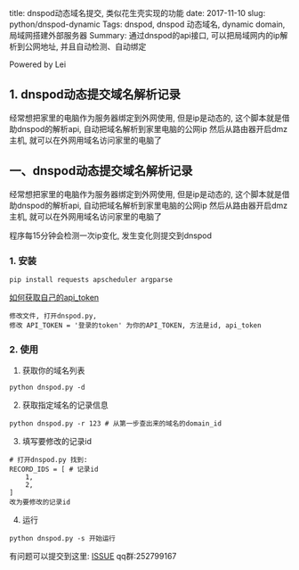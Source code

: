title: dnspod动态域名提交, 类似花生壳实现的功能
date: 2017-11-10
slug: python/dnspod-dynamic
Tags: dnspod, dnspod 动态域名, dynamic domain, 局域网搭建外部服务器
Summary: 通过dnspod的api接口, 可以把局域网内的ip解析到公网地址, 并且自动检测、自动绑定


Powered by Lei

## 1. dnspod动态提交域名解析记录
经常想把家里的电脑作为服务器绑定到外网使用, 但是ip是动态的, 这个脚本就是借助dnspod的解析api, 自动把域名解析到家里电脑的公网ip
然后从路由器开启dmz主机, 就可以在外网用域名访问家里的电脑了

## 一、dnspod动态提交域名解析记录
经常想把家里的电脑作为服务器绑定到外网使用, 但是ip是动态的, 这个脚本就是借助dnspod的解析api, 自动把域名解析到家里电脑的公网ip
然后从路由器开启dmz主机, 就可以在外网用域名访问家里的电脑了

程序每15分钟会检测一次ip变化, 发生变化则提交到dnspod
### 1. 安装
```
pip install requests apscheduler argparse
```
 [如何获取自己的api_token](https://support.dnspod.cn/Kb/showarticle/tsid/227/)
```
修改文件, 打开dnspod.py,
修改 API_TOKEN = '登录的token' 为你的API_TOKEN, 方法是id, api_token
```

### 2. 使用
1. 获取你的域名列表
```
python dnspod.py -d
```
2. 获取指定域名的记录信息
```
python dnspod.py -r 123 # 从第一步查出来的域名的domain_id
```
3. 填写要修改的记录id
```
# 打开dnspod.py 找到:
RECORD_IDS = [ # 记录id
    1,
    2,
]
改为要修改的记录id
```

4. 运行
```
python dnspod.py -s 开始运行
```

有问题可以提交到这里: [ISSUE](https://github.com/mm333444/python_script/issues/new)
qq群:252799167
